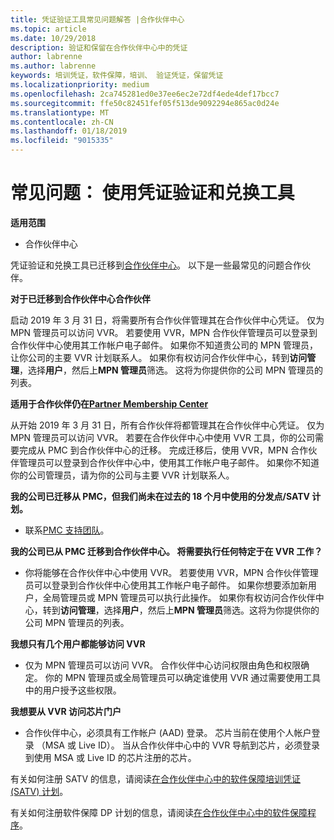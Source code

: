 ```yaml
---
title: 凭证验证工具常见问题解答 |合作伙伴中心
ms.topic: article
ms.date: 10/29/2018
description: 验证和保留在合作伙伴中心中的凭证
author: labrenne
ms.author: labrenne
keywords: 培训凭证，软件保障，培训、 验证凭证，保留凭证
ms.localizationpriority: medium
ms.openlocfilehash: 2ca745281ed0e37ee6ec2e72df4ede4def17bcc7
ms.sourcegitcommit: ffe50c82451fef05f513de9092294e865ac0d24e
ms.translationtype: MT
ms.contentlocale: zh-CN
ms.lasthandoff: 01/18/2019
ms.locfileid: "9015335"
---
```

# <a name="faq-using-the-voucher-validation-and-redemption-tool"></a>常见问题： 使用凭证验证和兑换工具 

**适用范围**

- 合作伙伴中心

凭证验证和兑换工具已迁移到[合作伙伴中心](https://partner.microsoft.com/en-us/pcv/dashboard/overview)。 以下是一些最常见的问题合作伙伴。 

**对于已迁移到合作伙伴中心合作伙伴**

 启动 2019 年 3 月 31 日，将需要所有合作伙伴管理其在合作伙伴中心凭证。 仅为 MPN 管理员可以访问 VVR。 若要使用 VVR，MPN 合作伙伴管理员可以登录到合作伙伴中心使用其工作帐户电子邮件。 如果你不知道贵公司的 MPN 管理员，让你公司的主要 VVR 计划联系人。  如果你有权访问合作伙伴中心，转到**访问管理**，选择**用户**，然后上**MPN 管理员**筛选。 这将为你提供你的公司 MPN 管理员的列表。  

**适用于合作伙伴仍在[Partner Membership Center](https://partner.microsoft.com/)**

从开始 2019 年 3 月 31 日，所有合作伙伴将都管理其在合作伙伴中心凭证。 仅为 MPN 管理员可以访问 VVR。 若要在合作伙伴中心中使用 VVR 工具，你的公司需要完成从 PMC 到合作伙伴中心的迁移。 完成迁移后，使用 VVR，MPN 合作伙伴管理员可以登录到合作伙伴中心中，使用其工作帐户电子邮件。 如果你不知道你的公司管理员，请为你的公司与主要 VVR 计划联系人。  


**我的公司已迁移从 PMC，但我们尚未在过去的 18 个月中使用的分发点/SATV 计划。**

- 联系[PMC 支持团队](proghelp@microsoft.com)。 


**我的公司已从 PMC 迁移到合作伙伴中心。 将需要执行任何特定于在 VVR 工作？** 

- 你将能够在合作伙伴中心中使用 VVR。  若要使用 VVR，MPN 合作伙伴管理员可以登录到合作伙伴中心使用其工作帐户电子邮件。 如果你想要添加新用户，全局管理员或 MPN 管理员可以执行此操作。 如果你有权访问合作伙伴中心，转到**访问管理**，选择**用户**，然后上**MPN 管理员**筛选。这将为你提供你的公司 MPN 管理员的列表。  

**我想只有几个用户都能够访问 VVR**

- 仅为 MPN 管理员可以访问 VVR。 合作伙伴中心访问权限由角色和权限确定。 你的 MPN 管理员或全局管理员可以确定谁使用 VVR 通过需要使用工具中的用户授予这些权限。

**我想要从 VVR 访问芯片门户**

- 合作伙伴中心，必须具有工作帐户 (AAD) 登录。  芯片当前在使用个人帐户登录 （MSA 或 Live ID）。  当从合作伙伴中心中的 VVR 导航到芯片，必须登录到使用 MSA 或 Live ID 的芯片注册的芯片。

有关如何注册 SATV 的信息，请阅读[在合作伙伴中心中的软件保障培训凭证 (SATV) 计划](software-assurance-satv.md)。

有关如何注册软件保障 DP 计划的信息，请阅读[在合作伙伴中心中的软件保障程序](software-assurance-dps.md)。